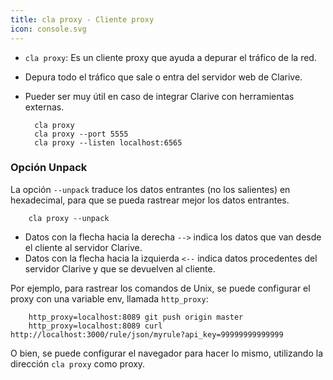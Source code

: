 ```yaml
---
title: cla proxy - Cliente proxy
icon: console.svg
---
```

* `cla proxy`: Es un cliente proxy que ayuda a depurar el tráfico de la red.
* Depura todo el tráfico que sale o entra del servidor web de Clarive.
* Pueder ser muy útil en caso de integrar Clarive con herramientas externas.
        
        cla proxy
        cla proxy --port 5555
        cla proxy --listen localhost:6565

### Opción Unpack
La opción `--unpack` traduce los datos entrantes (no los salientes) en hexadecimal, para que se pueda rastrear mejor los datos entrantes.
            
        cla proxy --unpack

* Datos con la flecha hacia la derecha `-->` indica los datos que van desde el cliente al servidor Clarive.
* Datos con la flecha hacia la izquierda `<--` indica datos procedentes del servidor Clarive y que se devuelven al cliente.

Por ejemplo, para rastrear los comandos de Unix, se puede configurar el proxy con una variable env, llamada `http_proxy`:
            
        http_proxy=localhost:8089 git push origin master
        http_proxy=localhost:8089 curl http://localhost:3000/rule/json/myrule?api_key=99999999999999

O bien, se puede configurar el navegador para hacer lo mismo, utilizando la dirección `cla proxy` como proxy.
